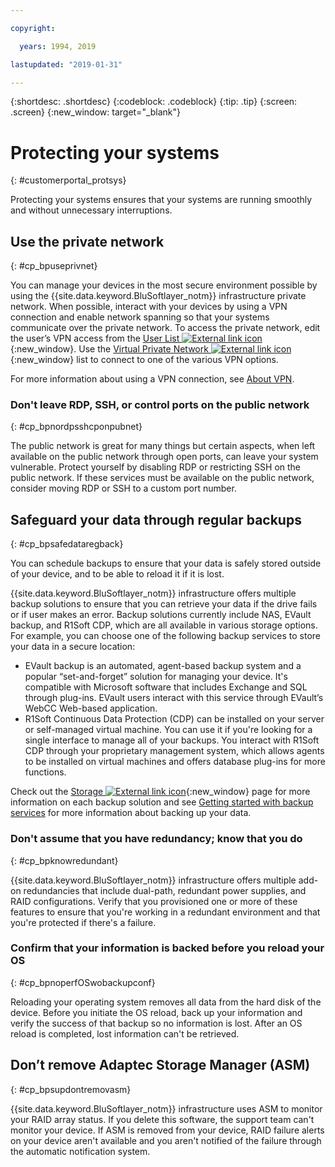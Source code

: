 ```yaml
---

copyright:

  years: 1994, 2019

lastupdated: "2019-01-31"

---
```


{:shortdesc: .shortdesc}
{:codeblock: .codeblock}
{:tip: .tip}
{:screen: .screen}
{:new_window: target="_blank"}


# Protecting your systems
{: #customerportal_protsys}

Protecting your systems ensures that your systems are running smoothly and without unnecessary interruptions.

## Use the private network
{: #cp_bpuseprivnet}

You can manage your devices in the most secure environment possible by using the {{site.data.keyword.BluSoftlayer_notm}} infrastructure private network. When possible, interact with your devices by using a VPN connection and enable network spanning so that your systems communicate over the private network. To access the private network, edit the user’s VPN access from the [User List ![External link icon](../icons/launch-glyph.svg)](https://control.softlayer.com/account/user/list){:new_window}. Use the [Virtual Private Network ![External link icon](../icons/launch-glyph.svg)](http://www.softlayer.com/vpn-access){:new_window} list to connect to one of the various VPN options.

For more information about using a VPN connection, see [About VPN](/docs/infrastructure/iaas-vpn?topic=VPN-about-vpn#about-vpn).

### Don't leave RDP, SSH, or control ports on the public network
{: #cp_bpnordpsshcponpubnet}

The public network is great for many things but certain aspects, when left available on the public network through open ports, can leave your system vulnerable. Protect yourself by disabling RDP or restricting SSH on the public network. If these services must be available on the public network, consider moving RDP or SSH to a custom port number.

## Safeguard your data through regular backups
{: #cp_bpsafedataregback}

You can schedule backups to ensure that your data is safely stored outside of your device, and to be able to reload it if it is lost.

{{site.data.keyword.BluSoftlayer_notm}} infrastructure offers multiple backup solutions to ensure that you can retrieve your data if the drive fails or if user makes an error. Backup solutions currently include NAS, EVault backup, and R1Soft CDP, which are all available in various storage options.
For example, you can choose one of the following backup services to store your data in a secure location:
  * EVault backup is an automated, agent-based backup system and a popular “set-and-forget” solution for managing your device. It's compatible with Microsoft software that includes Exchange and SQL through plug-ins. EVault users interact with this service through EVault’s WebCC Web-based application.
  * R1Soft Continuous Data Protection (CDP) can be installed on your server or self-managed virtual machine. You can use it if you're looking for a single interface to manage all of your backups. You interact with R1Soft CDP through your proprietary management system, which allows agents to be installed on virtual machines and offers database plug-ins for more functions.

 Check out the [Storage ![External link icon](../icons/launch-glyph.svg)](http://www.softlayer.com/services/storagelayer/){:new_window} page for more information on each backup solution and see [Getting started with backup services](/docs/infrastructure/Backup?topic=Backup-GettingStarted#GettingStarted) for more information about backing up your data.

### Don't assume that you have redundancy; know that you do
{: #cp_bpknowredundant}

{{site.data.keyword.BluSoftlayer_notm}} infrastructure offers multiple add-on redundancies that include dual-path, redundant power supplies, and RAID configurations. Verify that you provisioned one or more of these features to ensure that you're working in a redundant environment and that you're protected if there's a failure.

### Confirm that your information is backed before you reload your OS
{: #cp_bpnoperfOSwobackupconf}

Reloading your operating system removes all data from the hard disk of the device. Before you initiate the OS reload, back up your information and verify the success of that backup so no information is lost. After an OS reload is completed, lost information can't be retrieved.

## Don’t remove Adaptec Storage Manager (ASM)
{: #cp_bpsupdontremovasm}

 {{site.data.keyword.BluSoftlayer_notm}} infrastructure uses ASM to monitor your RAID array status. If you delete this software, the support team can't monitor your device. If ASM is removed from your device, RAID failure alerts on your device aren't available and you aren't notified of the failure through the automatic notification system.
